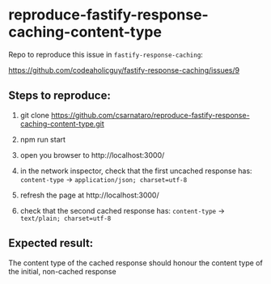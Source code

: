 # reproduce-fastify-response-caching-content-type

Repo to reproduce this issue in `fastify-response-caching`:

https://github.com/codeaholicguy/fastify-response-caching/issues/9


## Steps to reproduce:
1. git clone https://github.com/csarnataro/reproduce-fastify-response-caching-content-type.git

2. npm run start

3. open you browser to http://localhost:3000/

4. in the network inspector, check that the first uncached response has:
  `content-type` -> `application/json; charset=utf-8`

5. refresh the page at http://localhost:3000/

6. check that the second cached response has:
  `content-type` ->	`text/plain; charset=utf-8`

## Expected result:
The content type of the cached response should honour the content type of the initial, non-cached response